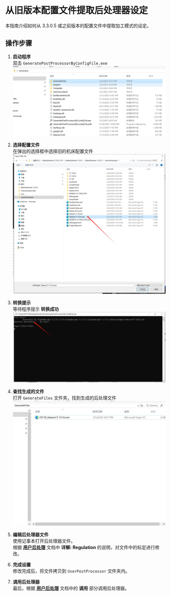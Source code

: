 # 从旧版本配置文件提取后处理器设定

本指南介绍如何从 3.3.0.5 或之前版本的配置文件中提取加工模式的设定。

## 操作步骤

1. **启动程序**  
   双击 `GeneratePostProcessorByConfigFile.exe`  
   ![启动程序](../image/ExtractByConfig/启动可执行文件.png)

2. **选择配置文件**  
   在弹出的选择框中选择旧的机床配置文件  
   ![选择机床配置文件](../image/ExtractByConfig/选择机床配置文件.png)

3. **转换提示**  
   等待程序提示 **转换成功**  
   ![转换成功提示](../image/ExtractByConfig/转换成功.png)

4. **查找生成的文件**  
   打开 `GenerateFiles` 文件夹，找到生成的后处理文件  
   ![生成文件的路径](../image/ExtractByConfig/生成文件的路径.png)

5. **编辑后处理器文件**  
   使用记事本打开后处理器文件。  
   根据 **[用户后处理](../userDocument/PostProcessor.md)** 文档中 **详解: Regulation** 的说明，对文件中的标定进行修改。

6. **完成设置**  
   修改完成后，将文件拷贝到 `UserPostProcessor` 文件夹内。

7. **调用后处理器**  
   最后，根据 **[用户后处理](../userDocument/PostProcessor.md)** 文档中的 **调用** 部分调用后处理器。
